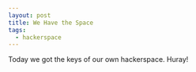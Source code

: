 ```yaml
---
layout: post
title: We Have the Space
tags:
  - hackerspace
---
```


Today we got the keys of our own hackerspace. Huray!
